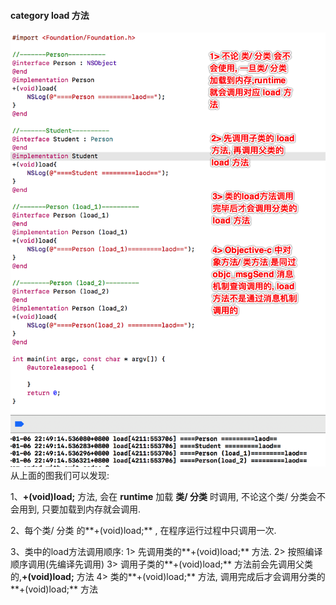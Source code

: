 #### category load 方法


![](/assets/Snip20190106_15.png)
<br>
从上面的图我们可以发现:

1、**+(void)load;**  方法, 会在 **runtime** 加载 **类/ 分类** 时调用, 不论这个类/ 分类会不会用到, 只要加载到内存就会调用.

2、每个类/ 分类 的**+(void)load;** , 在程序运行过程中只调用一次.

3、类中的load方法调用顺序:
1> 先调用类的**+(void)load;**  方法.
2> 按照编译顺序调用(先编译先调用)
3> 调用子类的**+(void)load;**  方法前会先调用父类的,**+(void)load;** 方法
4> 类的**+(void)load;** 方法, 调用完成后才会调用分类的**+(void)load;** 方法